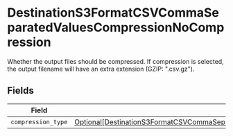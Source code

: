 # DestinationS3FormatCSVCommaSeparatedValuesCompressionNoCompression

Whether the output files should be compressed. If compression is selected, the output filename will have an extra extension (GZIP: ".csv.gz").


## Fields

| Field                                                                                                                                                                                                   | Type                                                                                                                                                                                                    | Required                                                                                                                                                                                                | Description                                                                                                                                                                                             |
| ------------------------------------------------------------------------------------------------------------------------------------------------------------------------------------------------------- | ------------------------------------------------------------------------------------------------------------------------------------------------------------------------------------------------------- | ------------------------------------------------------------------------------------------------------------------------------------------------------------------------------------------------------- | ------------------------------------------------------------------------------------------------------------------------------------------------------------------------------------------------------- |
| `compression_type`                                                                                                                                                                                      | [Optional[DestinationS3FormatCSVCommaSeparatedValuesCompressionNoCompressionCompressionType]](../../models/shared/destinations3formatcsvcommaseparatedvaluescompressionnocompressioncompressiontype.md) | :heavy_minus_sign:                                                                                                                                                                                      | N/A                                                                                                                                                                                                     |